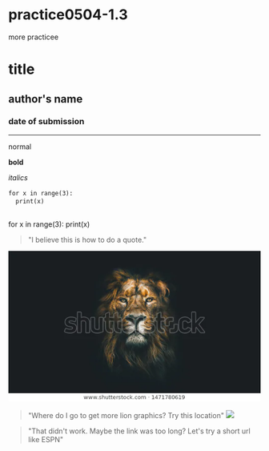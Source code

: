 # practice0504-1.3
more practicee
# title
## author's name
### date of submission
---

normal

**bold**

*italics*

```
for x in range(3):
  print(x)
  
  ```
  
for x in range(3):
  print(x)
  
 >"I believe this is how to do a quote."

![lion pic](https://raw.githubusercontent.com/jholliejr/practice0504-1.3/master/lion-dark-2.webp)


> "Where do I go to get more lion graphics?  Try this location" ![](https://www.google.com/search?q=lion+pics&rlz=1C1SQJL_enUS892US893&sxsrf=ALeKk03_0k1mrq2q9hNd7MKvA4j1e4_LkQ:1588618770225&tbm=isch&source=iu&ictx=1&fir=YaESbcVNS2_87M%253A%252CWbPQlFGadCOtnM%252C_&vet=1&usg=AI4_-kSNPkMBFTEjJWkXw_7MIsSYuENAqA&sa=X&ved=2ahUKEwis8O2L8prpAhVDRK0KHe6JC84Q9QEwBnoECAoQPA#imgrc=YaESbcVNS2_87M:)

>"That didn't work.  Maybe the link was too long?  Let's try a short url like ESPN" [](https://www.espn.com/)

